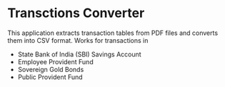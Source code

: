 # Transctions Converter
This application extracts transaction tables from PDF files and converts them into CSV format. 
Works for transactions in
- State Bank of India (SBI) Savings Account 
- Employee Provident Fund
- Sovereign Gold Bonds
- Public Provident Fund
